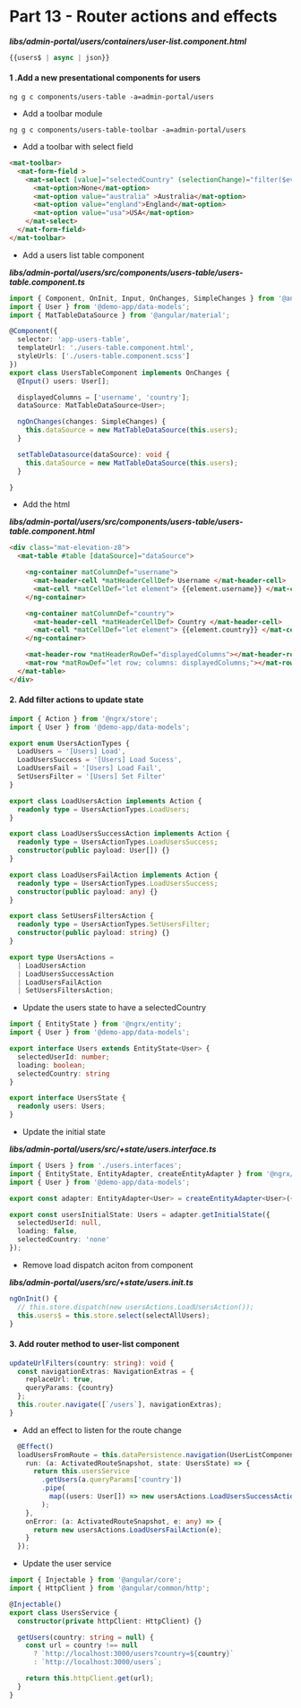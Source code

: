 # Part 13 - Router actions and effects

_**libs/admin-portal/users/containers/user-list.component.html**_

```ts
{{users$ | async | json}}
```

#### 1 .Add a new presentational components for users

```
ng g c components/users-table -a=admin-portal/users
```

* Add a toolbar module

```
ng g c components/users-table-toolbar -a=admin-portal/users
```

* Add a toolbar with select field

```html
<mat-toolbar>
  <mat-form-field >
    <mat-select [value]="selectedCountry" (selectionChange)="filter($event.value)" >
      <mat-option>None</mat-option>
      <mat-option value="australia" >Australia</mat-option>
      <mat-option value="england">England</mat-option>
      <mat-option value="usa">USA</mat-option>
    </mat-select>
  </mat-form-field>
</mat-toolbar>
```

* Add a users list table component

_**libs/admin-portal/users/src/components/users-table/users-table.component.ts**_

```ts
import { Component, OnInit, Input, OnChanges, SimpleChanges } from '@angular/core';
import { User } from '@demo-app/data-models';
import { MatTableDataSource } from '@angular/material';

@Component({
  selector: 'app-users-table',
  templateUrl: './users-table.component.html',
  styleUrls: ['./users-table.component.scss']
})
export class UsersTableComponent implements OnChanges {
  @Input() users: User[];

  displayedColumns = ['username', 'country'];
  dataSource: MatTableDataSource<User>;

  ngOnChanges(changes: SimpleChanges) {
    this.dataSource = new MatTableDataSource(this.users);
  }

  setTableDatasource(dataSource): void {
    this.dataSource = new MatTableDataSource(this.users);
  }

}
```

* Add the html

_**libs/admin-portal/users/src/components/users-table/users-table.component.html**_

```html
<div class="mat-elevation-z8">
  <mat-table #table [dataSource]="dataSource">

    <ng-container matColumnDef="username">
      <mat-header-cell *matHeaderCellDef> Username </mat-header-cell>
      <mat-cell *matCellDef="let element"> {{element.username}} </mat-cell>
    </ng-container>

    <ng-container matColumnDef="country">
      <mat-header-cell *matHeaderCellDef> Country </mat-header-cell>
      <mat-cell *matCellDef="let element"> {{element.country}} </mat-cell>
    </ng-container>

    <mat-header-row *matHeaderRowDef="displayedColumns"></mat-header-row>
    <mat-row *matRowDef="let row; columns: displayedColumns;"></mat-row>
  </mat-table>
</div>
```

#### 2. Add filter actions to update state

```ts
import { Action } from '@ngrx/store';
import { User } from '@demo-app/data-models';

export enum UsersActionTypes {
  LoadUsers = '[Users] Load',
  LoadUsersSuccess = '[Users] Load Sucess',
  LoadUsersFail = '[Users] Load Fail',
  SetUsersFilter = '[Users] Set Filter'
}

export class LoadUsersAction implements Action {
  readonly type = UsersActionTypes.LoadUsers;
}

export class LoadUsersSuccessAction implements Action {
  readonly type = UsersActionTypes.LoadUsersSuccess;
  constructor(public payload: User[]) {}
}

export class LoadUsersFailAction implements Action {
  readonly type = UsersActionTypes.LoadUsersSuccess;
  constructor(public payload: any) {}
}

export class SetUsersFiltersAction {
  readonly type = UsersActionTypes.SetUsersFilter;
  constructor(public payload: string) {}
}

export type UsersActions =
  | LoadUsersAction
  | LoadUsersSuccessAction
  | LoadUsersFailAction
  | SetUsersFiltersAction;
```

* Update the users state to have a selectedCountry 

```ts
import { EntityState } from '@ngrx/entity';
import { User } from '@demo-app/data-models';

export interface Users extends EntityState<User> {
  selectedUserId: number;
  loading: boolean;
  selectedCountry: string
}

export interface UsersState {
  readonly users: Users;
}
```

* Update the initial state

_**libs/admin-portal/users/src/+state/users.interface.ts**_

```ts
import { Users } from './users.interfaces';
import { EntityState, EntityAdapter, createEntityAdapter } from '@ngrx/entity';
import { User } from '@demo-app/data-models';

export const adapter: EntityAdapter<User> = createEntityAdapter<User>({});

export const usersInitialState: Users = adapter.getInitialState({
  selectedUserId: null,
  loading: false,
  selectedCountry: 'none'
});
```

* Remove load dispatch aciton from component

_**libs/admin-portal/users/src/+state/users.init.ts**_

```ts
ngOnInit() {
  // this.store.dispatch(new usersActions.LoadUsersAction());
  this.users$ = this.store.select(selectAllUsers);
}
```

#### 3. Add router method to user-list component

```ts
updateUrlFilters(country: string): void {
  const navigationExtras: NavigationExtras = {
    replaceUrl: true,
    queryParams: {country}
  };
  this.router.navigate([`/users`], navigationExtras);
}
```

* Add an effect to listen for the route change

```ts
  @Effect()
  loadUsersFromRoute = this.dataPersistence.navigation(UserListComponent, {
    run: (a: ActivatedRouteSnapshot, state: UsersState) => {
      return this.usersService
        .getUsers(a.queryParams['country'])
        .pipe(
          map((users: User[]) => new usersActions.LoadUsersSuccessAction(users))
        );
    },
    onError: (a: ActivatedRouteSnapshot, e: any) => {
      return new usersActions.LoadUsersFailAction(e);
    }
  });
```

* Update the user service

```ts
import { Injectable } from '@angular/core';
import { HttpClient } from '@angular/common/http';

@Injectable()
export class UsersService {
  constructor(private httpClient: HttpClient) {}

  getUsers(country: string = null) {
    const url = country !== null
      ? `http://localhost:3000/users?country=${country}`
      : `http://localhost:3000/users`;

    return this.httpClient.get(url);
  }
}
```



